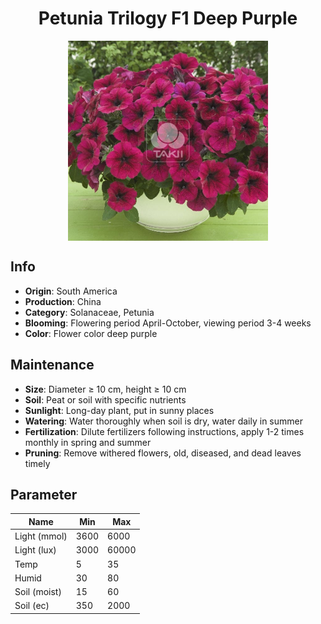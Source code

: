 <h1 align='center'>Petunia Trilogy F1 Deep Purple</h1>
<p align="center">
    <img 
        align='center'
        width='320'
        src="../images/petunia trilogy f1 deep purple.png" 
        alt='Petunia Trilogy F1 Deep Purple' />
</p>

## Info

 - **Origin**: South America
 - **Production**: China
 - **Category**: Solanaceae, Petunia
 - **Blooming**: Flowering period April-October, viewing period 3-4 weeks
 - **Color**: Flower color deep purple

## Maintenance

 - **Size**: Diameter ≥ 10 cm, height ≥ 10 cm
 - **Soil**: Peat or soil with specific nutrients
 - **Sunlight**: Long-day plant, put in sunny places
 - **Watering**: Water thoroughly when soil is dry, water daily in summer
 - **Fertilization**: Dilute fertilizers following instructions, apply 1-2 times monthly in spring and summer
 - **Pruning**: Remove withered flowers, old, diseased, and dead leaves timely

## Parameter

| Name         | Min  | Max   |
|--------------|------|-------|
| Light (mmol) | 3600 | 6000  |
| Light (lux)  | 3000 | 60000 |
| Temp         | 5    | 35    |
| Humid        | 30   | 80    |
| Soil (moist) | 15   | 60    |
| Soil (ec)    | 350  | 2000  |